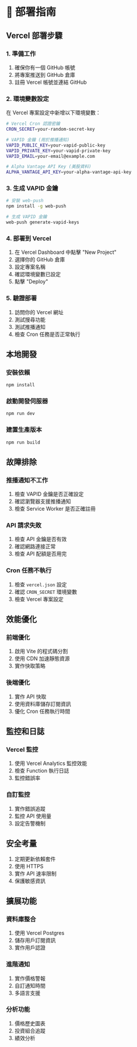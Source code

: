 # 🚀 部署指南

## Vercel 部署步驟

### 1. 準備工作

1. 確保你有一個 GitHub 帳號
2. 將專案推送到 GitHub 倉庫
3. 註冊 Vercel 帳號並連結 GitHub

### 2. 環境變數設定

在 Vercel 專案設定中新增以下環境變數：

```bash
# Vercel Cron 認證密鑰
CRON_SECRET=your-random-secret-key

# VAPID 金鑰 (用於推播通知)
VAPID_PUBLIC_KEY=your-vapid-public-key
VAPID_PRIVATE_KEY=your-vapid-private-key
VAPID_EMAIL=your-email@example.com

# Alpha Vantage API Key (美股資料)
ALPHA_VANTAGE_API_KEY=your-alpha-vantage-api-key
```

### 3. 生成 VAPID 金鑰

```bash
# 安裝 web-push
npm install -g web-push

# 生成 VAPID 金鑰
web-push generate-vapid-keys
```

### 4. 部署到 Vercel

1. 在 Vercel Dashboard 中點擊 "New Project"
2. 選擇你的 GitHub 倉庫
3. 設定專案名稱
4. 確認環境變數已設定
5. 點擊 "Deploy"

### 5. 驗證部署

1. 訪問你的 Vercel 網址
2. 測試搜尋功能
3. 測試推播通知
4. 檢查 Cron 任務是否正常執行

## 本地開發

### 安裝依賴

```bash
npm install
```

### 啟動開發伺服器

```bash
npm run dev
```

### 建置生產版本

```bash
npm run build
```

## 故障排除

### 推播通知不工作

1. 檢查 VAPID 金鑰是否正確設定
2. 確認瀏覽器支援推播通知
3. 檢查 Service Worker 是否正確註冊

### API 請求失敗

1. 檢查 API 金鑰是否有效
2. 確認網路連接正常
3. 檢查 API 配額是否用完

### Cron 任務不執行

1. 檢查 `vercel.json` 設定
2. 確認 `CRON_SECRET` 環境變數
3. 檢查 Vercel 專案設定

## 效能優化

### 前端優化

1. 啟用 Vite 的程式碼分割
2. 使用 CDN 加速靜態資源
3. 實作快取策略

### 後端優化

1. 實作 API 快取
2. 使用資料庫儲存訂閱資訊
3. 優化 Cron 任務執行時間

## 監控和日誌

### Vercel 監控

1. 使用 Vercel Analytics 監控效能
2. 檢查 Function 執行日誌
3. 監控錯誤率

### 自訂監控

1. 實作錯誤追蹤
2. 監控 API 使用量
3. 設定告警機制

## 安全考量

1. 定期更新依賴套件
2. 使用 HTTPS
3. 實作 API 速率限制
4. 保護敏感資訊

## 擴展功能

### 資料庫整合

1. 使用 Vercel Postgres
2. 儲存用戶訂閱資訊
3. 實作用戶認證

### 進階通知

1. 實作價格警報
2. 自訂通知時間
3. 多語言支援

### 分析功能

1. 價格歷史圖表
2. 投資組合追蹤
3. 績效分析
